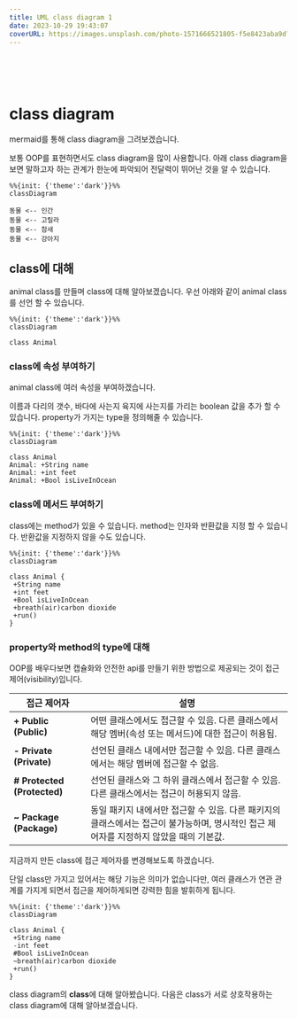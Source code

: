 ```yaml
---
title: UML class diagram 1
date: 2023-10-29 19:43:07
coverURL: https://images.unsplash.com/photo-1571666521805-f5e8423aba9d?auto=format&fit=crop&q=80&w=2940&ixlib=rb-4.0.3&ixid=M3wxMjA3fDB8MHxwaG90by1wYWdlfHx8fGVufDB8fHx8fA%3D%3D
---
```

<br />
<br />
<br />

# class diagram

mermaid를 통해 class diagram을 그려보겠습니다.

보통 OOP를 표현하면서도 class diagram을 많이 사용합니다.
아래 class diagram을 보면 말하고자 하는 관계가 한눈에 파악되어 전달력이 뛰어난 것을 알 수 있습니다.

```mermaid
%%{init: {'theme':'dark'}}%%
classDiagram

동물 <-- 인간
동물 <-- 고릴라
동물 <-- 참새
동물 <-- 강아지
```

## class에 대해 

animal class를 만들며 class에 대해 알아보겠습니다. 
우선 아래와 같이 animal class를 선언 할 수 있습니다.

```mermaid
%%{init: {'theme':'dark'}}%%
classDiagram

class Animal
```

### class에 속성 부여하기

animal class에 여러 속성을 부여하겠습니다.

이름과 다리의 갯수, 
바다에 사는지 육지에 사는지를 가리는 boolean 값을 추가 할 수 있습니다.
property가 가지는 type을 정의해줄 수 있습니다.
```mermaid
%%{init: {'theme':'dark'}}%%
classDiagram

class Animal
Animal: +String name
Animal: +int feet
Animal: +Bool isLiveInOcean
```


### class에 메서드 부여하기

class에는 method가 있을 수 있습니다.
method는 인자와 반환값을 지정 할 수 있습니다.
반환값을 지정하지 않을 수도 있습니다.

```mermaid
%%{init: {'theme':'dark'}}%%
classDiagram

class Animal {
 +String name
 +int feet
 +Bool isLiveInOcean
 +breath(air)carbon dioxide
 +run()
}
```

### property와 method의 type에 대해
OOP를 배우다보면 캡슐화와 안전한 api를 만들기 위한 방법으로 제공되는 것이
접근 제어(visibility)입니다.

| 접근 제어자 | 설명 |
|--------------|------|
| **+ Public (Public)** | 어떤 클래스에서도 접근할 수 있음. 다른 클래스에서 해당 멤버(속성 또는 메서드)에 대한 접근이 허용됨. |
| **- Private (Private)** | 선언된 클래스 내에서만 접근할 수 있음. 다른 클래스에서는 해당 멤버에 접근할 수 없음. |
| **# Protected (Protected)** | 선언된 클래스와 그 하위 클래스에서 접근할 수 있음. 다른 클래스에서는 접근이 허용되지 않음. |
| **~ Package (Package)** | 동일 패키지 내에서만 접근할 수 있음. 다른 패키지의 클래스에서는 접근이 불가능하며, 명시적인 접근 제어자를 지정하지 않았을 때의 기본값. |

지금까지 만든 class에 접근 제어자를 변경해보도록 하겠습니다.

단일 class만 가지고 있어서는 해당 기능은 의미가 없습니다만, 여러 클래스가 연관 관계를 가지게 되면서
접근을 제어하게되면 강력한 힘을 발휘하게 됩니다.

```mermaid
%%{init: {'theme':'dark'}}%%
classDiagram

class Animal {
 +String name
 -int feet
 #Bool isLiveInOcean
 ~breath(air)carbon dioxide
 +run()
}
```

class diagram의 **class**에 대해 알아봤습니다.
다음은 class가 서로 상호작용하는 class diagram에 대해 알아보겠습니다.
